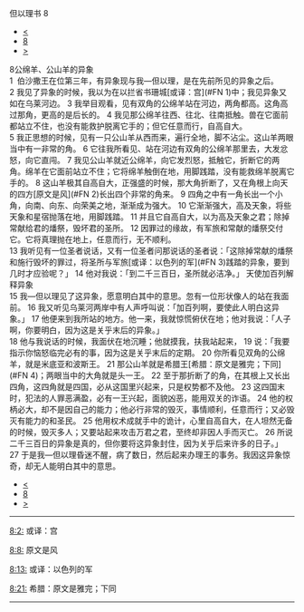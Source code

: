 ﻿





 但以理书 8




* [<](bible/DAN07.md)
* [8](bible/DAN.md)
* [>](bible/DAN09.md)



 
8公绵羊、公山羊的异象  
1  伯沙撒王在位第三年，有异象现与我—但以理，是在先前所见的异象之后。 
2 我见了异象的时候，我以为在以拦省书珊城[或译：宫](#FN
1)中；我见异象又如在乌莱河边。 
3 我举目观看，见有双角的公绵羊站在河边，两角都高。这角高过那角，更高的是后长的。 
4 我见那公绵羊往西、往北、往南抵触。兽在它面前都站立不住，也没有能救护脱离它手的；但它任意而行，自高自大。  
5 我正思想的时候，见有一只公山羊从西而来，遍行全地，脚不沾尘。这山羊两眼当中有一非常的角。 
6 它往我所看见、站在河边有双角的公绵羊那里去，大发忿怒，向它直闯。 
7 我见公山羊就近公绵羊，向它发烈怒，抵触它，折断它的两角。绵羊在它面前站立不住；它将绵羊触倒在地，用脚践踏，没有能救绵羊脱离它手的。 
8 这山羊极其自高自大，正强盛的时候，那大角折断了，又在角根上向天的四方[原文是风](#FN
2)长出四个非常的角来。 
9 四角之中有一角长出一个小角，向南、向东、向荣美之地，渐渐成为强大。 
10 它渐渐强大，高及天象，将些天象和星宿抛落在地，用脚践踏。 
11 并且它自高自大，以为高及天象之君；除掉常献给君的燔祭，毁坏君的圣所。 
12 因罪过的缘故，有军旅和常献的燔祭交付它。它将真理抛在地上，任意而行，无不顺利。  
13 我听见有一位圣者说话，又有一位圣者问那说话的圣者说：「这除掉常献的燔祭和施行毁坏的罪过，将圣所与军旅[或译：以色列的军](#FN
3)践踏的异象，要到几时才应验呢？」 
14 他对我说：「到二千三百日，圣所就必洁净。」 天使加百列解释异象  
15 我—但以理见了这异象，愿意明白其中的意思。忽有一位形状像人的站在我面前。 
16 我又听见乌莱河两岸中有人声呼叫说：「加百列啊，要使此人明白这异象。」 
17 他便来到我所站的地方。他一来，我就惊慌俯伏在地；他对我说：「人子啊，你要明白，因为这是关乎末后的异象。」  
18 他与我说话的时候，我面伏在地沉睡；他就摸我，扶我站起来， 
19 说：「我要指示你恼怒临完必有的事，因为这是关乎末后的定期。 
20 你所看见双角的公绵羊，就是米底亚和波斯王。 
21 那公山羊就是希腊王[希腊：原文是雅完；下同](#FN
4)；两眼当中的大角就是头一王。 
22 至于那折断了的角，在其根上又长出四角，这四角就是四国，必从这国里兴起来，只是权势都不及他。 
23 这四国末时，犯法的人罪恶满盈，必有一王兴起，面貌凶恶，能用双关的诈语。 
24 他的权柄必大，却不是因自己的能力；他必行非常的毁灭，事情顺利，任意而行；又必毁灭有能力的和圣民。 
25 他用权术成就手中的诡计，心里自高自大，在人坦然无备的时候，毁灭多人；又要站起来攻击万君之君，至终却非因人手而灭亡。 
26 所说二千三百日的异象是真的，但你要将这异象封住，因为关乎后来许多的日子。」  
27 于是我—但以理昏迷不醒，病了数日，然后起来办理王的事务。我因这异象惊奇，却无人能明白其中的意思。 
* [<](bible/DAN07.md)
* [8](bible/DAN.md)
* [>](bible/DAN09.md)





---


[8:2:](#V2)
或译：宫


[8:8:](#V8)
原文是风


[8:13:](#V13)
或译：以色列的军


[8:21:](#V21)
希腊：原文是雅完；下同




---









